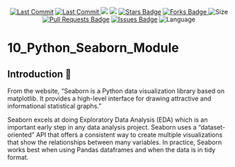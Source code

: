 <p align="center"> 
<a href="https://github.com/milaan9"><img src="https://img.shields.io/static/v1?logo=github&label=maintainer&message=milaan9&color=ff3300" alt="Last Commit"/></a> 
<a href="https://github.com/milaan9/12_Python_Seaborn_Module/graphs/commit-activity"><img src="https://img.shields.io/github/last-commit/milaan9/12_Python_Seaborn_Module.svg?colorB=ff8000&style=flat" alt="Last Commit"/> </a> 
<a href="https://github.com/milaan9/12_Python_Seaborn_Module/pulse" alt="Activity"><img src="https://img.shields.io/github/commit-activity/m/milaan9/12_Python_Seaborn_Module.svg?colorB=teal&style=flat" /></a> 
<a href="https://hits.seeyoufarm.com"><img src="https://hits.seeyoufarm.com/api/count/incr/badge.svg?url=https%3A%2F%2Fgithub.com%2Fmilaan9%2F12_Python_Seaborn_Module&count_bg=%231DC92C&title_bg=%23555555&icon=&icon_color=%23E7E7E7&title=views&edge_flat=false"/></a>
<a href="https://github.com/milaan9/12_Python_Seaborn_Module/stargazers"><img src="https://img.shields.io/github/stars/milaan9/12_Python_Seaborn_Module.svg?colorB=1a53ff" alt="Stars Badge"/></a>
<a href="https://github.com/milaan9/12_Python_Seaborn_Module/network/members"><img src="https://img.shields.io/github/forks/milaan9/12_Python_Seaborn_Module" alt="Forks Badge"/> </a>
<img src="https://img.shields.io/github/repo-size/milaan9/12_Python_Seaborn_Module.svg?colorB=CC66FF&style=flat" alt="Size"/>
<a href="https://github.com/milaan9/12_Python_Seaborn_Module/pulls"><img src="https://img.shields.io/github/issues-pr/milaan9/12_Python_Seaborn_Module.svg?colorB=yellow&style=flat" alt="Pull Requests Badge"/></a>
<a href="https://github.com/milaan9/12_Python_Seaborn_Module/issues"><img src="https://img.shields.io/github/issues/milaan9/12_Python_Seaborn_Module.svg?colorB=yellow&style=flat" alt="Issues Badge"/></a>
<img src="https://img.shields.io/github/languages/top/milaan9/12_Python_Seaborn_Module.svg?colorB=996600&style=flat" alt="Language"/> </a> 
</p> 
<!--<img src="https://badges.pufler.dev/contributors/milaan9/01_Python_Introduction?size=50&padding=5&bots=true" alt="milaan9"/>-->
 
 
# 10_Python_Seaborn_Module


## Introduction 👋

From the website, “Seaborn is a Python data visualization library based on matplotlib. It provides a high-level interface for drawing attractive and informational statistical graphs.”

Seaborn excels at doing Exploratory Data Analysis (EDA) which is an important early step in any data analysis project. Seaborn uses a “dataset-oriented” API that offers a consistent way to create multiple visualizations that show the relationships between many variables. In practice, Seaborn works best when using Pandas dataframes and when the data is in tidy format. 
